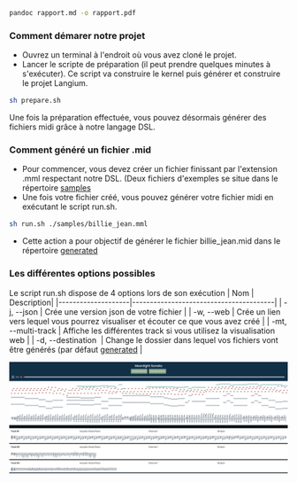 ```bash
pandoc rapport.md -o rapport.pdf
```

### Comment démarer notre projet

- Ouvrez un terminal à l'endroit où vous avez cloné le projet.
- Lancer le scripte de préparation (il peut prendre quelques minutes à s'exécuter).
Ce script va construire le kernel puis générer et construire le projet Langium.
```bash
sh prepare.sh
```
Une fois la préparation effectuée, vous pouvez désormais générer des fichiers midi grâce à notre langage DSL.

### Comment généré un fichier .mid

- Pour commencer, vous devez créer un fichier finissant par l'extension .mml respectant notre DSL.
(Deux fichiers d'exemples se situe dans le répertoire [samples](../samples)
- Une fois votre fichier créé, vous pouvez générer votre fichier midi en exécutant le script run.sh.
```bash
sh run.sh ./samples/billie_jean.mml
```
-  Cette action a pour objectif de générer le fichier billie_jean.mid dans le répertoire [generated](../generated/)

### Les différentes options possibles

Le script run.sh dispose de 4 options lors de son exécution
|        Nom         | Description|
|--------------------|----------------------------------------|
| -j, --json         | Crée une version json de votre fichier |
| -w, --web          | Crée un lien vers lequel vous pourrez visualiser et écouter ce que vous avez créé |
| -mt, --multi-track | Affiche les différentes track si vous utilisez la visualisation web |
| -d, --destination  | Change le dossier dans lequel vos fichiers vont être générés (par défaut [generated](../generated/) |

![Visualition wen avec les différentes track](./images/visuweb.png)


